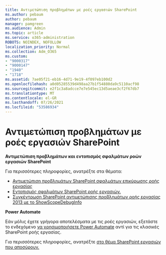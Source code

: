 ```yaml
---
title: Αντιμετώπιση προβλημάτων με ροές εργασιών SharePoint
ms.author: pebaum
author: pebaum
manager: pamgreen
ms.audience: Admin
ms.topic: article
ms.service: o365-administration
ROBOTS: NOINDEX, NOFOLLOW
localization_priority: Normal
ms.collection: Adm_O365
ms.custom:
- "9000317"
- "9000147"
- "1940"
- "1718"
ms.assetid: 7ae05f21-eb16-4d71-9e19-4f097eb100d2
ms.openlocfilehash: a0d05285539d498aa27b1f54880da9c5110acf98
ms.sourcegitcommit: e2f1c3a8adcce7e7e545ec13d5aeae3cf2f67db7
ms.translationtype: MT
ms.contentlocale: el-GR
ms.lasthandoff: 07/26/2021
ms.locfileid: "53586934"
---
```

# <a name="troubleshoot-workflows-in-sharepoint"></a>Αντιμετώπιση προβλημάτων με ροές εργασιών SharePoint

**Αντιμετώπιση προβλημάτων και εντοπισμός σφαλμάτων ροών εργασιών SharePoint**

Για περισσότερες πληροφορίες, ανατρέξτε στα θέματα:

- [Αντιμετώπιση προβλημάτων SharePoint σφαλμάτων επικύρωσης ροής εργασίας](/sharepoint/dev/general-development/troubleshooting-sharepoint-server-workflow-validation-errors-in-visio)
- [Εντοπισμός σφαλμάτων SharePoint ροής εργασιών.](/sharepoint/dev/general-development/debugging-sharepoint-server-workflows)
- [Συγκέντρωση SharePoint αντιμετώπισης προβλημάτων ροής εργασίας 2013 με το ShowScopeDebugInfo](/sharepoint/troubleshoot/workflows/gather-workflow-data)

**Power Automate**

Εάν μόλις έχετε γρήγορα αποτελέσματα με τις ροές εργασιών, εξετάστε το ενδεχόμενο [να χρησιμοποιήσετε Power Automate](/power-automate/modern-approvals) αντί για τις κλασικές SharePoint ροής εργασίας.

Για περισσότερες πληροφορίες, ανατρέξτε [στο θέμα SharePoint εργασιών που αποσύρουν.](/alchemyinsights/sharepoint-workflows-retiring)
